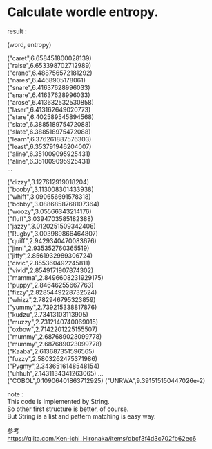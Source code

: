 
# Calculate wordle entropy.  

result :  
  
(word, entropy)
  
("caret",6.658451800028139)  
("raise",6.653398702712989)  
("crane",6.488756572181292)  
("nares",6.4468905178061)  
("snare",6.41637628996033)  
("snare",6.41637628996033)  
("arose",6.413632532530858)  
("laser",6.413162649020773)  
("stare",6.402589545894568)  
("slate",6.388518975472088)  
("slate",6.388518975472088)  
("learn",6.376261887576303)  
("least",6.353791946204007)  
("aline",6.351009095925431)  
("aline",6.351009095925431)  
    ...
  
("dizzy",3.127612919018204)  
("booby",3.113008301433938)  
("whiff",3.090656691578318)  
("bobby",3.0886858768107364)  
("woozy",3.05566343214176)  
("fluff",3.0394703585182388)  
("jazzy",3.0120251509342406)  
("Rugby",3.003989866464807)  
("quiff",2.9429340470083676)  
("jinni",2.935352760365519)  
("jiffy",2.8561932989306724)  
("civic",2.855360492245811)  
("vivid",2.8549171907874302)  
("mamma",2.8496608231929175)  
("puppy",2.84646255667763)  
("fizzy",2.8285449228732524)  
("whizz",2.782946795323859)  
("yummy",2.739215338817876)  
("kudzu",2.73413103113905)  
("muzzy",2.7312140740069015)  
("oxbow",2.7142201225155507)  
("mummy",2.687689023099778)  
("mummy",2.687689023099778)  
("Kaaba",2.613687351596565)  
("fuzzy",2.5803262475371986)  
("Pygmy",2.3436516148548154)  
("uhhuh",2.1431134341263065)
 ...  
("COBOL",0.10906401863712925)
("UNRWA",9.391515150447026e-2)


note :    
This code is implemented by String.  
So other first structure is better, of course.  
But String is a list and pattern matching is easy way.  

  
    
参考  
https://qiita.com/Ken-ichi_Hironaka/items/dbcf3f4d3c702fb62ec6
